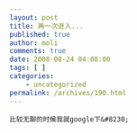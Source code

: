 ```yaml
---
layout: post
title: 再一次进入...
published: true
author: moli
comments: true
date: 2008-08-24 04:08:00
tags: [ ]
categories:
    - uncategorized
permalink: /archives/190.html
---
```

 


  
    
  
  
  
    比较无聊的时候我就google下&#8230;
  
